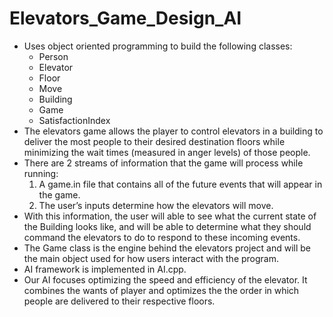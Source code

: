 # Elevators_Game_Design_AI
- Uses object oriented programming to build the following classes:
  - Person
  - Elevator
  - Floor
  - Move
  - Building
  - Game
  - SatisfactionIndex
- The elevators game allows the player to control elevators in a building to deliver the most people to their desired destination floors while minimizing the wait times (measured in anger levels) of those people.
- There are 2 streams of information that the game will process while running:
  1) A game.in file that contains all of the future events that will appear in the game.
  2) The user’s inputs determine how the elevators will move.
- With this information, the user will able to see what the current state of the Building looks like, and will be able to determine what they should command the elevators to do to respond to these incoming events.
- The Game class is the engine behind the elevators project and will be the main object used for how users interact with the program.
- AI framework is implemented in AI.cpp.
- Our AI focuses optimizing the speed and efficiency of the elevator. It combines the wants of player and optimizes the the order in which people are delivered to their respective floors.
